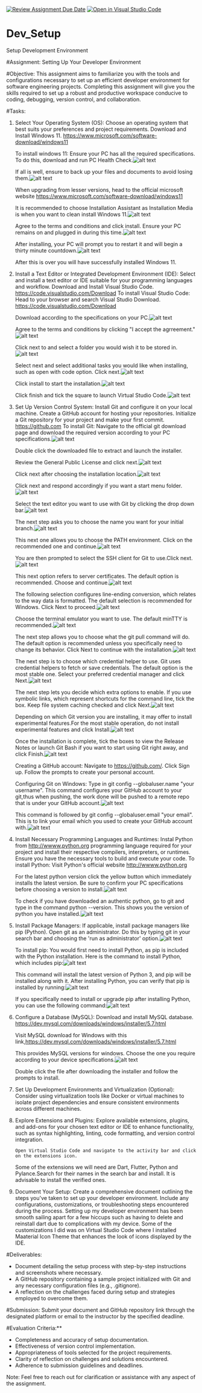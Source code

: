 [![Review Assignment Due Date](https://classroom.github.com/assets/deadline-readme-button-22041afd0340ce965d47ae6ef1cefeee28c7c493a6346c4f15d667ab976d596c.svg)](https://classroom.github.com/a/vbnbTt5m)
[![Open in Visual Studio Code](https://classroom.github.com/assets/open-in-vscode-2e0aaae1b6195c2367325f4f02e2d04e9abb55f0b24a779b69b11b9e10269abc.svg)](https://classroom.github.com/online_ide?assignment_repo_id=15273086&assignment_repo_type=AssignmentRepo)
# Dev_Setup
Setup Development Environment

#Assignment: Setting Up Your Developer Environment

#Objective:
This assignment aims to familiarize you with the tools and configurations necessary to set up an efficient developer environment for software engineering projects. Completing this assignment will give you the skills required to set up a robust and productive workspace conducive to coding, debugging, version control, and collaboration.

#Tasks:

1. Select Your Operating System (OS):
   Choose an operating system that best suits your preferences and project requirements. Download and Install Windows 11. https://www.microsoft.com/software-download/windows11

   To install windows 11:
      Ensure your PC has all the required specifications. To do this, download and run PC Health Check.![alt text](<Screenshot 2024-06-17 165239.png>)

      If all is well, ensure to back up your files and documents to avoid losing them.![alt text](<Screenshot 2024-06-17 165647.png>)

      When upgrading from lesser versions, head to the official microsoft website https://www.microsoft.com/software-download/windows11 

      It is recommended to choose Installation Assistant as Installation Media is when you want to clean install Windows 11.![alt text](<Screenshot 2024-06-17 170116 - Copy.png>)

      Agree to the terms and conditions and click install. Ensure your PC remains on and plugged in during this time.![alt text](<Screenshot 2024-06-17 171905.png>)

      After installing, your PC will prompt you to restart it and will begin a thirty minute countdown.![alt text](<Screenshot 2024-06-17 171927.png>)

      After this is over you will have successfully installed Windows 11.

2. Install a Text Editor or Integrated Development Environment (IDE):
   Select and install a text editor or IDE suitable for your programming languages and workflow. Download and Install Visual Studio Code. https://code.visualstudio.com/Download
   To install Visual Studio Code:
      Head to your browser and search Visual Studio Download. https://code.visualstudio.com/Download

      Download according to the specifications on your PC.![alt text](<Screenshot 2024-06-17 174037.png>)

      Agree to the terms and conditions by clicking "I accept the agrreement."![alt text](<Screenshot 2024-06-17 174105.png>)

      Click next to and select a folder you would wish it to be stored in.![alt text](<Screenshot 2024-06-17 174122.png>)

      Select next and select additional tasks you would like when installing, such as open with code option. Click next.![alt text](<Screenshot 2024-06-17 174146.png>)

      Click install to start the installation.![alt text](<Screenshot 2024-06-17 174204.png>)

      Click finish and tick the square to launch Virtual Studio Code.![alt text](<Screenshot 2024-06-17 174235.png>)

3. Set Up Version Control System:
   Install Git and configure it on your local machine. Create a GitHub account for hosting your repositories. Initialize a Git repository for your project and make your first commit. https://github.com
   To install Git:
      Navigate to the official git download page and download the required version according to your PC specifications.![alt text](<Screenshot 2024-06-17 175852.png>)

      Double click the downloaded file to extract and launch the installer.

      Review the General Public License and click next.![alt text](<Screenshot 2024-06-17 180516.png>)

      Click next after choosing the installation location.![alt text](<Screenshot 2024-06-17 180533.png>)

      Click next and respond accordingly if you want a start menu folder.![alt text](<Screenshot 2024-06-17 180715.png>)

      Select the text editor you want to use with Git by clicking the drop down bar.![alt text](<Screenshot 2024-06-17 180733.png>)

      The next step asks you to choose the name you want for your initial branch.![alt text](<Screenshot 2024-06-17 180754.png>)

      This next one allows you to choose the PATH environment. Click on the recommended one and continue.![alt text](<Screenshot 2024-06-17 180811.png>)

      You are then prompted to select the SSH client for Git to use.Click next.![alt text](<Screenshot 2024-06-17 180905.png>)

      This next option refers to server certificates. The default option is recommended. Choose and continue.![alt text](<Screenshot 2024-06-17 180922.png>)

      The following selection configures line-ending conversion, which relates to the way data is formatted. The default selection is recommended for Windows. Click Next to proceed.![alt text](<Screenshot 2024-06-17 180937.png>)

      Choose the terminal emulator you want to use. The default minTTY is recommended.![alt text](<Screenshot 2024-06-17 180950.png>)

      The next step allows you to choose what the git pull command will do. The default option is recommended unless you specifically need to change its behavior. Click Next to continue with the installation.![alt text](<Screenshot 2024-06-17 181004.png>)

      The next step is to choose which credential helper to use. Git uses credential helpers to fetch or save credentials. The default option is the most stable one. Select your preferred credential manager and click Next.![alt text](<Screenshot 2024-06-17 181017.png>)

      The next step lets you decide which extra options to enable. If you use symbolic links, which represent shortcuts for the command line, tick the box. Keep file system caching checked and click Next.![alt text](<Screenshot 2024-06-17 181030.png>)

      Depending on which Git version you are installing, it may offer to install experimental features.For the most stable operation, do not install experimental features and click Install.![alt text](<Screenshot 2024-06-17 181045.png>)

      Once the installation is complete, tick the boxes to view the Release Notes or launch Git Bash if you want to start using Git right away, and click Finish.![alt text](<Screenshot 2024-06-17 181056.png>)

   Creating a GitHub account:
      Navigate to https://github.com/.
      Click Sign up.
      Follow the prompts to create your personal account.

   Configuring Git on Windows:
      Type in git config --globaluser.name "your username". This command configures your GitHub account to your git,thus when pushing, the work done will be pushed to a remote repo that is under your GitHub account.![alt text](<Screenshot 2024-06-17 193430.png>)

      This command is followed by git config --globaluser.email "your email". This is to link your email which you used to create your GitHub account with.![alt text](<Screenshot 2024-06-17 193442.png>)


4. Install Necessary Programming Languages and Runtimes:
  Instal Python from http://wwww.python.org programming language required for your project and install their respective compilers, interpreters, or runtimes. Ensure you have the necessary tools to build and execute your code.
  To install Python:
      Visit Python's official website http://wwww.python.org

      For the latest python version click the yellow button which immediately installs the latest version. Be sure to confirm your PC specifications before choosing a version to install.![alt text](<Screenshot 2024-06-17 194122.png>)

      To check if you have downloaded an authentic python, go to  git and type in the command python --version. This shows you the version of python you have installed.![alt text](<Screenshot 2024-06-17 195753.png>)

5. Install Package Managers:
   If applicable, install package managers like pip (Python).
      Open git as an administrator. Do this by typing git in your search bar and choosing the 'run as administrator' option.![alt text](<Screenshot 2024-06-17 200032.png>)

   To install pip:
      You would first need to install Python, as pip is included with the Python installation. Here is the command to install Python, which includes pip:![alt text](<Screenshot 2024-06-17 200555.png>)

      This command will install the latest version of Python 3, and pip will be installed along with it. After installing Python, you can verify that pip is installed by running:![alt text](<Screenshot 2024-06-17 200644.png>)

      If you specifically need to install or upgrade pip after installing Python, you can use the following command:![alt text](<Screenshot 2024-06-17 200725.png>)

6. Configure a Database (MySQL):
   Download and install MySQL database. https://dev.mysql.com/downloads/windows/installer/5.7.html

      Visit MySQL download for Windows with this link,https://dev.mysql.com/downloads/windows/installer/5.7.html

      This provides MySQL versions for windows. Choose the one you require according to your device specifications.![alt text](<Screenshot 2024-06-17 201342.png>)

      Double click the file after downloading the installer and follow the prompts to install.


7. Set Up Development Environments and Virtualization (Optional):
   Consider using virtualization tools like Docker or virtual machines to isolate project dependencies and ensure consistent environments across different machines.

8. Explore Extensions and Plugins:
   Explore available extensions, plugins, and add-ons for your chosen text editor or IDE to enhance functionality, such as syntax highlighting, linting, code formatting, and version control integration.

       Open Virtual Studio Code and navigate to the activity bar and click on the extensions icon.

      Some of the extensions we will need are Dart, Flutter, Python and Pylance.Search for their names in the search bar and install. It is advisable to install the verified ones.


9. Document Your Setup:
    Create a comprehensive document outlining the steps you've taken to set up your developer environment. Include any configurations, customizations, or troubleshooting steps encountered during the process. 
    Setting up my developer environment has been smooth sailing apart for a few hiccups such as having to delete and reinstall dart due to complications with my device. Some of the customizations I did was on Virtual Studio Code where I installed Maaterial Icon Theme that enhances the look of icons displayed by the IDE.

#Deliverables:
- Document detailing the setup process with step-by-step instructions and screenshots where necessary.
- A GitHub repository containing a sample project initialized with Git and any necessary configuration files (e.g., .gitignore).
- A reflection on the challenges faced during setup and strategies employed to overcome them.

#Submission:
Submit your document and GitHub repository link through the designated platform or email to the instructor by the specified deadline.

#Evaluation Criteria:**
- Completeness and accuracy of setup documentation.
- Effectiveness of version control implementation.
- Appropriateness of tools selected for the project requirements.
- Clarity of reflection on challenges and solutions encountered.
- Adherence to submission guidelines and deadlines.

Note: Feel free to reach out for clarification or assistance with any aspect of the assignment.
